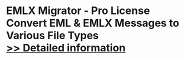 # EMLX Migrator - Pro License<br />Convert EML & EMLX Messages to Various File Types<br />[>> Detailed information](https://secure.shareit.com/shareit/product.html?productid=300784453&affiliateid=200057808)